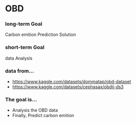 # OBD

### long-term Goal
Carbon emition Prediction Solution

### short-term Goal
data Analysis

### data from...
- https://www.kaggle.com/datasets/dommatap/obd-dataset
- https://www.kaggle.com/datasets/cephasax/obdii-ds3

### The goal is...
- Analysis the OBD data
- Finally, Predict carbon emition

